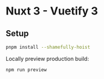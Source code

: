 # Nuxt 3 - Vuetify 3

## Setup

```bash
pnpm install --shamefully-hoist
```

Locally preview production build:

```bash
npm run preview
```
